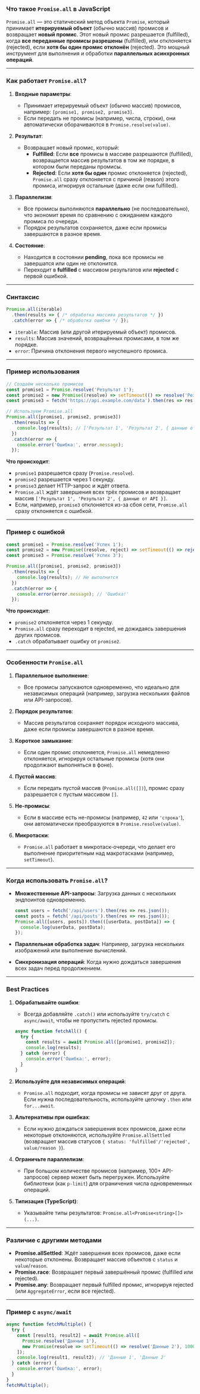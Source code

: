 ### Что такое `Promise.all` в JavaScript

`Promise.all` — это статический метод объекта `Promise`, который принимает **итерируемый объект** (обычно массив) промисов и возвращает **новый промис**. Этот новый промис разрешается (fulfilled), когда **все переданные промисы разрешены** (fulfilled), или отклоняется (rejected), если **хотя бы один промис отклонён** (rejected). Это мощный инструмент для выполнения и обработки **параллельных асинхронных операций**.

---

### Как работает `Promise.all`?

1. **Входные параметры**:
   - Принимает итерируемый объект (обычно массив) промисов, например: `[promise1, promise2, promise3]`.
   - Если передать не промисы (например, числа, строки), они автоматически оборачиваются в `Promise.resolve(value)`.

2. **Результат**:
   - Возвращает новый промис, который:
     - **Fulfilled**: Если **все** промисы в массиве разрешаются (fulfilled), возвращается массив результатов в том же порядке, в котором были переданы промисы.
     - **Rejected**: Если **хотя бы один** промис отклоняется (rejected), `Promise.all` сразу отклоняется с причиной (reason) этого промиса, игнорируя остальные (даже если они fulfilled).

3. **Параллелизм**:
   - Все промисы выполняются **параллельно** (не последовательно), что экономит время по сравнению с ожиданием каждого промиса по очереди.
   - Порядок результатов сохраняется, даже если промисы завершаются в разное время.

4. **Состояние**:
   - Находится в состоянии **pending**, пока все промисы не завершатся или один не отклонится.
   - Переходит в **fulfilled** с массивом результатов или **rejected** с первой ошибкой.

---

### Синтаксис

```javascript
Promise.all(iterable)
  .then(results => { /* обработка массива результатов */ })
  .catch(error => { /* обработка ошибки */ });
```

- `iterable`: Массив (или другой итерируемый объект) промисов.
- `results`: Массив значений, возвращённых промисами, в том же порядке.
- `error`: Причина отклонения первого неуспешного промиса.

---

### Пример использования

```javascript
// Создаём несколько промисов
const promise1 = Promise.resolve('Результат 1');
const promise2 = new Promise((resolve) => setTimeout(() => resolve('Результат 2'), 1000));
const promise3 = fetch('https://api.example.com/data').then(res => res.json());

// Используем Promise.all
Promise.all([promise1, promise2, promise3])
  .then(results => {
    console.log(results); // ['Результат 1', 'Результат 2', { данные от API }]
  })
  .catch(error => {
    console.error('Ошибка:', error.message);
  });
```

**Что происходит**:
- `promise1` разрешается сразу (`Promise.resolve`).
- `promise2` разрешается через 1 секунду.
- `promise3` делает HTTP-запрос и ждёт ответа.
- `Promise.all` ждёт завершения всех трёх промисов и возвращает массив `['Результат 1', 'Результат 2', { данные от API }]`.
- Если, например, `promise3` отклоняется из-за сбоя сети, `Promise.all` сразу отклоняется с ошибкой.

---

### Пример с ошибкой

```javascript
const promise1 = Promise.resolve('Успех 1');
const promise2 = new Promise((resolve, reject) => setTimeout(() => reject(new Error('Ошибка!')), 1000));
const promise3 = Promise.resolve('Успех 3');

Promise.all([promise1, promise2, promise3])
  .then(results => {
    console.log(results); // Не выполнится
  })
  .catch(error => {
    console.error(error.message); // 'Ошибка!'
  });
```

**Что происходит**:
- `promise2` отклоняется через 1 секунду.
- `Promise.all` сразу переходит в rejected, не дожидаясь завершения других промисов.
- `.catch` обрабатывает ошибку от `promise2`.

---

### Особенности `Promise.all`

1. **Параллельное выполнение**:
   - Все промисы запускаются одновременно, что идеально для независимых операций (например, загрузка нескольких файлов или API-запросов).

2. **Порядок результатов**:
   - Массив результатов сохраняет порядок исходного массива, даже если промисы завершаются в разное время.

3. **Короткое замыкание**:
   - Если один промис отклоняется, `Promise.all` немедленно отклоняется, игнорируя остальные промисы (хотя они продолжают выполняться в фоне).

4. **Пустой массив**:
   - Если передать пустой массив (`Promise.all([])`), промис сразу разрешается с пустым массивом `[]`.

5. **Не-промисы**:
   - Если в массиве есть не-промисы (например, `42` или `'строка'`), они автоматически преобразуются в `Promise.resolve(value)`.

6. **Микротаски**:
   - `Promise.all` работает в микротаск-очереди, что делает его выполнение приоритетным над макротасками (например, `setTimeout`).

---

### Когда использовать `Promise.all`?

- **Множественные API-запросы**: Загрузка данных с нескольких эндпоинтов одновременно.
  ```javascript
  const users = fetch('/api/users').then(res => res.json());
  const posts = fetch('/api/posts').then(res => res.json());
  Promise.all([users, posts]).then(([userData, postData]) => {
    console.log(userData, postData);
  });
  ```

- **Параллельная обработка задач**: Например, загрузка нескольких изображений или выполнение вычислений.
- **Синхронизация операций**: Когда нужно дождаться завершения всех задач перед продолжением.

---

### Best Practices

1. **Обрабатывайте ошибки**:
   - Всегда добавляйте `.catch()` или используйте `try/catch` с `async/await`, чтобы не пропустить rejected промисы.
   ```javascript
   async function fetchAll() {
     try {
       const results = await Promise.all([promise1, promise2]);
       console.log(results);
     } catch (error) {
       console.error('Ошибка:', error);
     }
   }
   ```

2. **Используйте для независимых операций**:
   - `Promise.all` подходит, когда промисы не зависят друг от друга. Если нужна последовательность, используйте цепочку `.then` или `for...await`.

3. **Альтернативы при ошибках**:
   - Если нужно дождаться завершения всех промисов, даже если некоторые отклоняются, используйте `Promise.allSettled` (возвращает массив статусов `{ status: 'fulfilled'/'rejected', value/reason }`).

4. **Ограничьте параллелизм**:
   - При большом количестве промисов (например, 100+ API-запросов) сервер может быть перегружен. Используйте библиотеки (как `p-limit`) для ограничения числа одновременных операций.

5. **Типизация (TypeScript)**:
   - Указывайте типы результатов: `Promise.all<Promise<string>[]>(...)`.

---

### Различие с другими методами

- **Promise.allSettled**: Ждёт завершения всех промисов, даже если некоторые отклонены. Возвращает массив объектов с `status` и `value`/`reason`.
- **Promise.race**: Возвращает первый завершённый промис (fulfilled или rejected).
- **Promise.any**: Возвращает первый fulfilled промис, игнорируя rejected (или `AggregateError`, если все rejected).

---

### Пример с `async/await`

```javascript
async function fetchMultiple() {
  try {
    const [result1, result2] = await Promise.all([
      Promise.resolve('Данные 1'),
      new Promise(resolve => setTimeout(() => resolve('Данные 2'), 1000))
    ]);
    console.log(result1, result2); // 'Данные 1', 'Данные 2'
  } catch (error) {
    console.error('Ошибка:', error);
  }
}
fetchMultiple();
```
